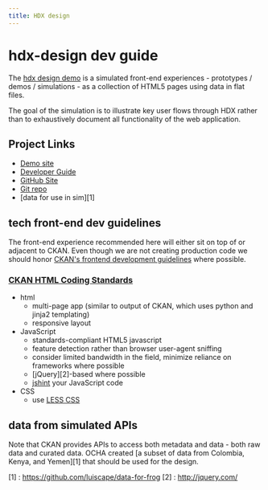 ```yaml
---
title: HDX design
---
```


# hdx-design dev guide

The [hdx design demo](http://github.io/OCHA-DAP/hdx-design) is a simulated front-end experiences - prototypes / demos / simulations - as a collection of HTML5 pages using data in flat files. 

The goal of the simulation is to illustrate key user flows through HDX rather than to exhaustively document all functionality of the web application. 

## Project Links

* [Demo site](http://ocha-dap.github.io/hdx-design/)
* [Developer Guide](http://ocha-dap.github.io/hdx-design/devguide)
* [GitHub Site](https://github.com/OCHA-DAP/hdx-design)
* [Git repo](https://github.com/OCHA-DAP/hdx-design.git)
* [data for use in sim][1]

## tech front-end dev guidelines

The front-end experience recommended here will either sit on top of or adjacent to CKAN. Even though we are not creating production code we should honor [CKAN's frontend development guidelines](http://docs.ckan.org/en/latest/contributing/frontend/) where possible.  

### [CKAN HTML Coding Standards](http://docs.ckan.org/en/latest/contributing/html.html)
* html
	* multi-page app (similar to output of CKAN, which uses python and jinja2 templating)
	* responsive layout
* JavaScript
  * standards-compliant HTML5 javascript
  * feature detection rather than browser user-agent sniffing
  * consider limited bandwidth in the field, minimize reliance on frameworks where possible
  * [jQuery][2]-based where possible
  * [jshint](http://www.jshint.com/) your JavaScript code
* CSS
  * use [LESS CSS](http://lesscss.org/)

data from simulated APIs
-
Note that CKAN provides APIs to access both metadata and data - both raw data and curated data.  OCHA created [a subset of data from Colombia, Kenya, and Yemen][1] that should be used for the design.

[1] : https://github.com/luiscape/data-for-frog
[2] : http://jquery.com/

